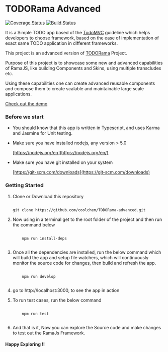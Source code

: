 # TODORama Advanced 
[![Coverage Status](https://coveralls.io/repos/github/coolchem/TODORama/badge.svg?branch=master)](https://coveralls.io/github/coolchem/TODORama?branch=master) [![Build Status](https://travis-ci.org/coolchem/TODORama.svg?branch=master)](https://travis-ci.org/coolchem/TODORama)

It is a Simple TODO app based of the [TodoMVC](http://todomvc.com/) guideline which helps developers to choose framework, based on the ease of implementation of exact same TODO application in different frameworks.

This project is an advanced version of [TODORama](https://github.com/coolchem/TODORama) Project.

Purpose of this project is to showcase some new and advanced capabilities of RamaJS, like building Components and Skins, using multiple transcludes etc.
 
Using these capabilities one can create advanced reusable components and compose them to create scalable and maintainable large scale applications.


[Check out the demo](https://advanced-rama-todo.herokuapp.com/)

### Before we start

- You should know that this app is written in Typescript, and uses Karma and Jasmine for Unit testing.

- Make sure you have installed nodejs, any version > 5.0

    [https://nodejs.org/en](https://nodejs.org/en/)

- Make sure you have git installed on your system

    [https://git-scm.com/downloads](https://git-scm.com/downloads)

### Getting Started

1. Clone or Download this repository

    ````
    
    git clone https://github.com/coolchem/TODORama-advanced.git
    
    ````
    
2.  Now using in a terminal get to the root folder of the project and then run the command below
    
    ````
        
        npm run install-deps
        
    ````
 
3.  Once all the dependencies are installed, run the below command which will build the app and setup file watchers, which will
    continuously monitor the source code for changes, then build and refresh the app.

    ````
        
        npm run develop
        
    ````
    
 
4. go to http://localhost:3000, to see the app in action

5.  To run test cases, run the below command

    ````
        
        npm run test
        
    ````


6. And that is it, Now you can explore the Source code and make changes to test out the RamaJs Framework. 


#### Happy Exploring !!



         
